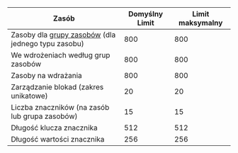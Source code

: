 Zasób|Domyślny Limit|Limit maksymalny
---|---|---
Zasoby dla [grupy zasobów](../articles/resource-group-overview.md#resource-groups) (dla jednego typu zasobu)|800|800
We wdrożeniach według grup zasobów|800|800
Zasoby na wdrażania|800|800
Zarządzanie blokad (zakres unikatowe)|20|20
Liczba znaczników (na zasób lub grupa zasobów)|15|15
Długość klucza znacznika|512|512
Długość wartości znacznika|256|256
